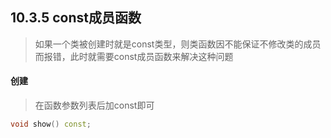## 10.3.5 const成员函数

> 如果一个类被创建时就是const类型，则类函数因不能保证不修改类的成员而报错，此时就需要const成员函数来解决这种问题

#### 创建

> 在函数参数列表后加const即可

```c++
void show() const;
```

